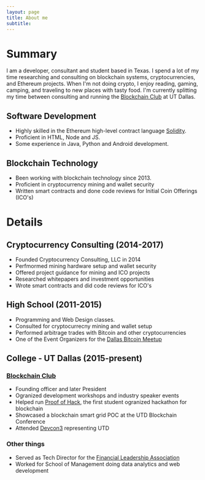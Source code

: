 ```yaml
---
layout: page
title: About me
subtitle: 
---
```


# Summary
I am a developer, consultant and student based in Texas. I spend a lot of my time researching and consulting on blockchain systems, cryptocurrencies, and Ethereum projects. When I'm not doing crypto, I enjoy reading, gaming, camping, and traveling to new places with tasty food. I'm currently splitting my time between consulting and running the [Blockchain Club](http://utdallas.orgsync.com/org/blockchainandcryptographicsystemsorganizationutd161270) at UT Dallas.

## <i class="fa fa-code" aria-hidden="true"></i> Software Development
- Highly skilled in the Ethereum high-level contract language [Solidity](https://solidity.readthedocs.io/en/latest/).
- Proficient in HTML, Node and JS.
- Some experience in Java, Python and Android development.

## <i class="fa fa-link" aria-hidden="true"></i> Blockchain Technology
- Been working with blockchain technology since 2013.
- Proficient in cryptocurrency mining and wallet security
- Written smart contracts and done code reviews for Initial Coin Offerings (ICO's)

# Details

## <i class="fa fa-btc" aria-hidden="true"></i> Cryptocurrency Consulting (2014-2017)
- Founded Cryptocurrency Consulting, LLC in 2014
- Perfmormed mining hardware setup and wallet security
- Offered project guidance for mining and ICO projects
- Researched whitepapers and investment opportunities
- Wrote smart contracts and did code reviews for ICO's

## <i class="fa fa-pencil" aria-hidden="true"></i> High School (2011-2015)
- Programming and Web Design classes.
- Consulted for cryptocurrecny mining and wallet setup
- Performed arbitrage trades with Bitcoin and other cryptocurrencies
- One of the Event Organizers for the [Dallas Bitcoin Meetup](https://www.meetup.com/Dallas-Bitcoin-User-Meetup/)

## <i class="fa fa-graduation-cap" aria-hidden="true"></i> College - UT Dallas (2015-present)
### [Blockchain Club](http://utdallas.orgsync.com/org/blockchainandcryptographicsystemsorganizationutd161270)
- Founding officer and later President
- Ogranized development workshops and industry speaker events
- Helped run [Proof of Hack](https://poh.devpost.com/), the first student ogranized hackathon for blockchain
- Showcased a blockchain smart grid POC at the UTD Blockchain Conference
- Attended [Devcon3](https://ethereumfoundation.org/devcon3/) representing UTD

### Other things
- Served as Tech Director for the [Financial Leadership Association](https://www.flautd.com/)
- Worked for School of Management doing data analytics and web development
